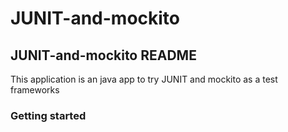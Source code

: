# JUNIT-and-mockito

## JUNIT-and-mockito README

This application is an java app to try JUNIT and mockito as a test frameworks

### Getting started

